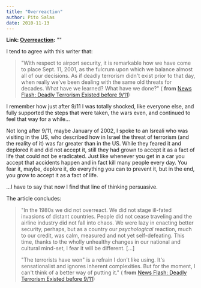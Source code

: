 ```yaml
---
title: "Overreaction"
author: Pito Salas
date: 2010-11-13
---
```


**Link: [Overreaction](None):** ""



I tend to agree with this writer that:

> "With respect to airport security, it is remarkable how we have come to
> place Sept. 11, 2001, as the fulcrum upon which we balance almost all of our
> decisions. As if deadly terrorism didn't exist prior to that day, when
> really we've been dealing with the same old threats for decades. What have
> we learned? What have we done?" ( **from** [News Flash: Deadly Terrorism
> Existed before
> 9/11](<http://www.salon.com/technology/ask_the_pilot/2010/11/10/airport_security/index.html>))

I remember how just after 9/11 I was totally shocked, like everyone else, and
fully supported the steps that were taken, the wars even, and continued to
feel that way for a while…

Not long after 9/11, maybe January of 2002, I spoke to an Isreali who was
visiting in the US, who described how in Israel the threat of terrorism (and
the reality of it) was far greater than in the US. While they feared it and
deplored it and did not accept it, still they had grown to accept it as a fact
of life that could not be eradicated. Just like whenever you get in a car you
accept that accidents happen and in fact kill many people every day. You fear
it, maybe, deplore it, do everything you can to prevent it, but in the end,
you grow to accept it as a fact of life.

…I have to say that now I find that line of thinking persuasive.

The article concludes:

> "In the 1980s we did not overreact. We did not stage ill-fated invasions of
> distant countries. People did not cease traveling and the airline industry
> did not fall into chaos. We were lazy in enacting better security, perhaps,
> but as a country our _psychological_ reaction, much to our credit, was calm,
> measured and not yet self-defeating. This time, thanks to the wholly
> unhealthy changes in our national and cultural mind-set, I fear it will be
> different. […]
>
> "The terrorists have won" is a refrain I don't like using. It's
> sensationalist and ignores inherent complexities. But for the moment, I
> can't think of a better way of putting it." ( **from** [News Flash: Deadly
> Terrorism Existed before
> 9/11](<http://www.salon.com/technology/ask_the_pilot/2010/11/10/airport_security/index.html>))


